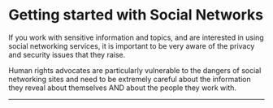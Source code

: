 # Getting started with Social Networks
<p>If you work with sensitive information and topics, and are interested in using social networking services, it is important to be very aware of the privacy and security issues that they raise. </p>
<!--more-->
<p>Human rights advocates are particularly vulnerable to the dangers of social networking sites and need to be extremely careful about the information they reveal about themselves AND about the people they work with.</p>

***